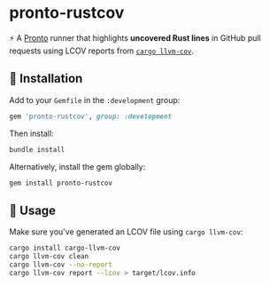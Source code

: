 # pronto-rustcov

⚡ A [Pronto](https://github.com/prontolabs/pronto) runner that highlights **uncovered Rust lines** in GitHub pull requests using LCOV reports from [`cargo llvm-cov`](https://github.com/taiki-e/cargo-llvm-cov).

## 🔧 Installation

Add to your `Gemfile` in the `:development` group:

```ruby
gem 'pronto-rustcov', group: :development
```

Then install:

```bash
bundle install
```

Alternatively, install the gem globally:

```bash
gem install pronto-rustcov
```

## 🚀 Usage

Make sure you've generated an LCOV file using `cargo llvm-cov`:

```bash
cargo install cargo-llvm-cov
cargo llvm-cov clean
cargo llvm-cov --no-report
cargo llvm-cov report --lcov > target/lcov.info
```
